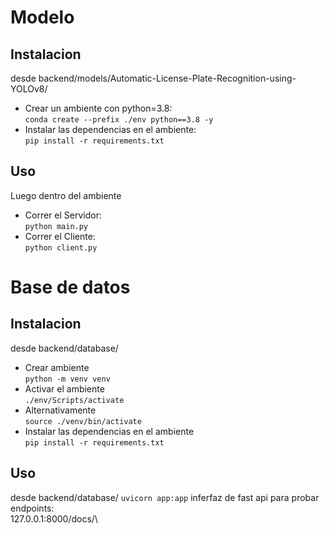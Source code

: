 # Modelo
## Instalacion 
desde backend/models/Automatic-License-Plate-Recognition-using-YOLOv8/
- Crear un ambiente con python=3.8:\
```conda create --prefix ./env python==3.8 -y```
- Instalar las dependencias en el ambiente: \
```pip install -r requirements.txt```
## Uso
Luego dentro del ambiente
- Correr el Servidor:\
```python main.py```
- Correr el Cliente:\
```python client.py```
# Base de datos
## Instalacion
desde backend/database/
- Crear ambiente\
```python -m venv venv```
- Activar el ambiente\
```./env/Scripts/activate```
- Alternativamente\
```source ./venv/bin/activate```
- Instalar las dependencias en el ambiente\
```pip install -r requirements.txt```
## Uso
desde backend/database/
```uvicorn app:app```
inferfaz de fast api para probar endpoints:\
127.0.0.1:8000/docs/\